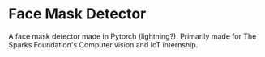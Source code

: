 # Face Mask Detector
 A face mask detector made in Pytorch (lightning?). Primarily made for The Sparks Foundation's Computer vision and IoT internship.
